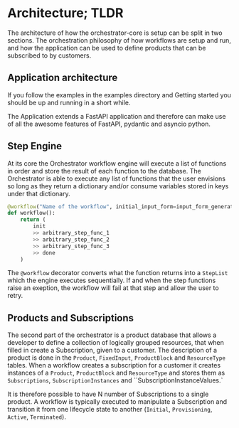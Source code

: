 # Architecture; TLDR

The architecture of how the orchestrator-core is setup can be split in two sections. The orchestration philosophy of how
workflows are setup and run, and how the application can be used to define products that can be subscribed to by customers.

## Application architecture
If you follow the examples in the examples directory and Getting started you should be up and running in a short while.

The Application extends a FastAPI application and therefore can make use of all the awesome features of FastAPI, pydantic
and asyncio python.

## Step Engine
At its core the Orchestrator workflow engine will execute a list of functions in order and store the result of each
function to the database. The Orchestrator is able to execute any list of functions that the user envisions so long as they
return a dictionary and/or consume variables stored in keys under that dictionary.

```python
@workflow("Name of the workflow", initial_input_form=input_form_generator)
def workflow():
    return (
        init
        >> arbitrary_step_func_1
        >> arbitrary_step_func_2
        >> arbitrary_step_func_3
        >> done
    )
```

The `@workflow` decorator converts what the function returns into a `StepList` which the engine executes sequentially.
If and when the step functions raise an exeption, the workflow will fail at that step and allow the user to retry.

## Products and Subscriptions
The second part of the orchestrator is a product database that allows a developer to define a collection of logically grouped
resources, that when filled in create a Subscription, given to a customer. The description of a product is done in the
`Product`, `FixedInput`, `ProductBlock` and `ResourceType` tables. When a workflow creates a subscription for a customer it creates
instances of a `Product`, `ProductBlock` and `ResourceType` and stores them as `Subscriptions`, `SubscriptionInstances`
and ``SubscriptionInstanceValues.`

It is therefore possible to have N number of Subscriptions to a single product. A workflow is typically executed
to manipulate a Subscription and transition it from one lifecycle state to another (`Initial`, `Provisioning`,
`Active`, `Terminated`).
